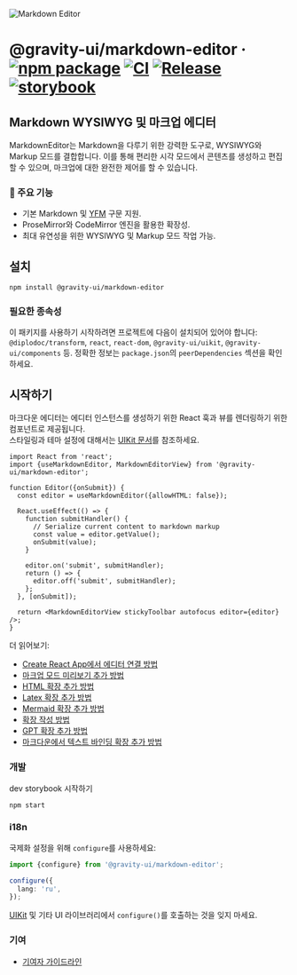![Markdown Editor](https://github.com/user-attachments/assets/0b4e5f65-54cf-475f-9c68-557a4e9edb46)

# @gravity-ui/markdown-editor &middot; [![npm package](https://img.shields.io/npm/v/@gravity-ui/markdown-editor)](https://www.npmjs.com/package/@gravity-ui/markdown-editor) [![CI](https://img.shields.io/github/actions/workflow/status/gravity-ui/markdown-editor/ci.yml?branch=main&label=CI)](https://github.com/gravity-ui/markdown-editor/actions/workflows/ci.yml?query=branch:main) [![Release](https://img.shields.io/github/actions/workflow/status/gravity-ui/markdown-editor/release.yml?branch=main&label=Release)](https://github.com/gravity-ui/markdown-editor/actions/workflows/release.yml?query=branch:main) [![storybook](https://img.shields.io/badge/Storybook-deployed-ff4685)](https://preview.gravity-ui.com/md-editor/)

## Markdown WYSIWYG 및 마크업 에디터

MarkdownEditor는 Markdown을 다루기 위한 강력한 도구로, WYSIWYG와 Markup 모드를 결합합니다. 이를 통해 편리한 시각 모드에서 콘텐츠를 생성하고 편집할 수 있으며, 마크업에 대한 완전한 제어를 할 수 있습니다.

### 🔧 주요 기능

- 기본 Markdown 및 [YFM](https://ydocs.tech) 구문 지원.
- ProseMirror와 CodeMirror 엔진을 활용한 확장성.
- 최대 유연성을 위한 WYSIWYG 및 Markup 모드 작업 가능.

## 설치

```shell
npm install @gravity-ui/markdown-editor
```

### 필요한 종속성

이 패키지를 사용하기 시작하려면 프로젝트에 다음이 설치되어 있어야 합니다: `@diplodoc/transform`, `react`, `react-dom`, `@gravity-ui/uikit`, `@gravity-ui/components` 등. 정확한 정보는 `package.json`의 `peerDependencies` 섹션을 확인하세요.

## 시작하기

마크다운 에디터는 에디터 인스턴스를 생성하기 위한 React 훅과 뷰를 렌더링하기 위한 컴포넌트로 제공됩니다.\
스타일링과 테마 설정에 대해서는 [UIKit 문서](https://github.com/gravity-ui/uikit?tab=readme-ov-file#styles)를 참조하세요.

```tsx
import React from 'react';
import {useMarkdownEditor, MarkdownEditorView} from '@gravity-ui/markdown-editor';

function Editor({onSubmit}) {
  const editor = useMarkdownEditor({allowHTML: false});

  React.useEffect(() => {
    function submitHandler() {
      // Serialize current content to markdown markup
      const value = editor.getValue();
      onSubmit(value);
    }

    editor.on('submit', submitHandler);
    return () => {
      editor.off('submit', submitHandler);
    };
  }, [onSubmit]);

  return <MarkdownEditorView stickyToolbar autofocus editor={editor} />;
}
```
더 읽어보기:
- [Create React App에서 에디터 연결 방법](https://preview.gravity-ui.com/md-editor/?path=/docs/docs-getting-started-create-react-app--docs)
- [마크업 모드 미리보기 추가 방법](https://preview.gravity-ui.com/md-editor/?path=/docs/docs-getting-started-preview--docs)
- [HTML 확장 추가 방법](https://preview.gravity-ui.com/md-editor/?path=/docs/docs-extensions-html-block--docs)
- [Latex 확장 추가 방법](https://preview.gravity-ui.com/md-editor/?path=/docs/docs-extensions-latex-extension--docs)
- [Mermaid 확장 추가 방법](https://preview.gravity-ui.com/md-editor/?path=/docs/docs-extensions-mermaid-extension--docs)
- [확장 작성 방법](https://preview.gravity-ui.com/md-editor/?path=/docs/docs-develop-extension-creation--docs)
- [GPT 확장 추가 방법](https://preview.gravity-ui.com/md-editor/?path=/docs/docs-extensions-gpt--docs)
- [마크다운에서 텍스트 바인딩 확장 추가 방법](https://preview.gravity-ui.com/md-editor/?path=/docs/docs-develop-extension-with-popup--docs)

### 개발
dev storybook 시작하기

```shell
npm start
```


### i18n

국제화 설정을 위해 `configure`를 사용하세요:

```typescript
import {configure} from '@gravity-ui/markdown-editor';

configure({
  lang: 'ru',
});
```

[UIKit](https://github.com/gravity-ui/uikit?tab=readme-ov-file#i18n) 및 기타 UI 라이브러리에서 `configure()`를 호출하는 것을 잊지 마세요.

### 기여

- [기여자 가이드라인](https://preview.gravity-ui.com/md-editor/?path=/docs/docs-contributing--docs)